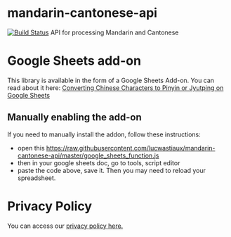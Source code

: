 # mandarin-cantonese-api
[![Build Status](https://travis-ci.org/lucwastiaux/mandarin-cantonese-api.svg?branch=master)](https://travis-ci.org/lucwastiaux/mandarin-cantonese-api)
API for processing Mandarin and Cantonese

# Google Sheets add-on
This library is available in the form of a Google Sheets Add-on. You can read about it here: <a href="https://medium.com/@lucw/converting-chinese-characters-to-pinyin-or-jyutping-on-google-sheets-eb12cca669cb">Converting Chinese Characters to Pinyin or Jyutping on Google Sheets</a>

## Manually enabling the add-on
If you need to manually install the addon, follow these instructions:
* open this
https://raw.githubusercontent.com/lucwastiaux/mandarin-cantonese-api/master/google_sheets_function.js
* then in your google sheets doc, go to tools, script editor
* paste the code above, save it. Then you may need to reload your spreadsheet.

# Privacy Policy
You can access our <a href="/PRIVACY">privacy policy here.</a>
